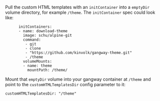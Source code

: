 Pull the custom HTML templates with an `initContainer` into a `emptyDir`
volume directory, for example `/theme`. The `initContainer` spec could
look like:

```
      initContainers:
      - name: download-theme
        image: schu/alpine-git
        command:
         - git
         - clone
         - "https://github.com/kinvolk/gangway-theme.git"
         - /theme
        volumeMounts:
        - name: theme
          mountPath: /theme/
```

Mount that `emptyDir` volume into your gangway container at `/theme` and
point to the `customHTMLTemplatesDir` config parameter to it:

```
customHTMLTemplatesDir: "/theme"
```
